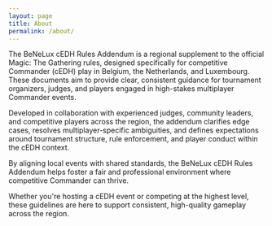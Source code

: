 ```yaml
---
layout: page
title: About
permalink: /about/
---
```


The BeNeLux cEDH Rules Addendum is a regional supplement to the official Magic: The Gathering rules, designed specifically for competitive Commander (cEDH) play in Belgium, the Netherlands, and Luxembourg. These documents aim to provide clear, consistent guidance for tournament organizers, judges, and players engaged in high-stakes multiplayer Commander events.

Developed in collaboration with experienced judges, community leaders, and competitive players across the region, the addendum clarifies edge cases, resolves multiplayer-specific ambiguities, and defines expectations around tournament structure, rule enforcement, and player conduct within the cEDH context.

By aligning local events with shared standards, the BeNeLux cEDH Rules Addendum helps foster a fair and professional environment where competitive Commander can thrive.

Whether you're hosting a cEDH event or competing at the highest level, these guidelines are here to support consistent, high-quality gameplay across the region.